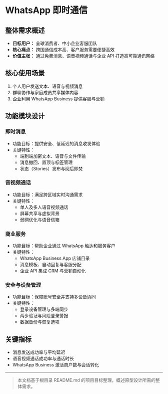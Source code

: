 # WhatsApp 即时通信

## 整体需求概述

- **目标用户：** 全球消费者、中小企业客服团队
- **核心痛点：** 跨国通信成本高、客户服务需要便捷高效
- **价值主张：** 通过免费消息、语音视频通话与企业 API 打造高可靠通讯网络

## 核心使用场景

1. 个人用户发送文本、语音与视频消息
2. 群聊协作与家庭成员共享媒体内容
3. 企业利用 WhatsApp Business 提供客服与营销

## 功能模块设计

### 即时消息

- 功能目标：提供安全、低延迟的消息收发体验
- 关键特性：
  - 端到端加密文本、语音与文件传输
  - 消息撤回、置顶与标签管理
  - 状态（Stories）发布与阅后即焚

### 音视频通话

- 功能目标：满足跨区域实时沟通需求
- 关键特性：
  - 单人及多人语音视频通话
  - 屏幕共享与虚拟背景
  - 弱网优化与语音信箱

### 商业服务

- 功能目标：帮助企业通过 WhatsApp 触达和服务客户
- 关键特性：
  - WhatsApp Business App 店铺目录
  - 消息模板、自动回复与客服分配
  - 企业 API 集成 CRM 与营销自动化

### 安全与设备管理

- 功能目标：保障账号安全并支持多设备协同
- 关键特性：
  - 登录设备管理与多端同步
  - 两步验证与风险登录警报
  - 数据备份与恢复选项

## 关键指标

- 消息发送成功率与平均延迟
- 语音视频通话成功率与通话时长
- WhatsApp Business 激活商户数与会话转化

---

> 本文档基于根目录 README.md 的项目目标整理，概述原型设计所需的整体需求。